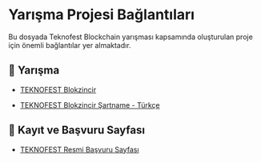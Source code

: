 
# Yarışma Projesi Bağlantıları

Bu dosyada Teknofest Blockchain yarışması kapsamında oluşturulan proje için önemli bağlantılar yer almaktadır.

## 📄 Yarışma 
- [TEKNOFEST Blokzincir](https://www.teknofest.org/tr/yarismalar/blokzincir-yarismasi/)

- [TEKNOFEST Blokzincir Şartname - Türkçe](https://cdn.teknofest.org/media/upload/userFormUpload/25Blokzincir-%C5%9Eartname-TR.docx_3_V4ZZj.pdf )

## 📝 Kayıt ve Başvuru Sayfası

- [TEKNOFEST Resmi Başvuru Sayfası](https://teknofest.org/tr/competitions/)
